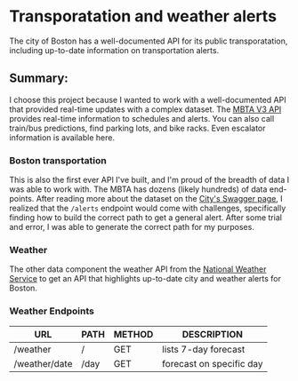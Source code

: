 # Transporatation and weather alerts
The city of Boston has a well-documented API for its public transporatation, including up-to-date information on transportation alerts. 

## Summary: 
I choose this project because I wanted to work with a well-documented API that provided real-time updates with a complex dataset. The [MBTA V3 API](https://www.mbta.com/developers/v3-api) provides real-time information to schedules and alerts. You can also call train/bus predictions, find parking lots, and bike racks. Even escalator information is available here. 

### Boston transportation
This is also the first ever API I've built, and I'm proud of the breadth of data I was able to work with. The MBTA has dozens (likely hundreds) of data end-points. After reading more about the dataset on the [City's Swagger page](https://api-v3.mbta.com/docs/swagger/index.html#/Alert/ApiWeb_AlertController_index), I realized that the `/alerts` endpoint would come with challenges, specifically finding how to build the correct path to get a general alert. After some trial and error, I was able to generate the correct path for my purposes. 


### Weather
The other data component the weather API from the [National Weather Service](https://www.weather.gov/documentation/services-web-api) to get an API that highlights up-to-date city and weather alerts for Boston. 

### Weather Endpoints
|  URL          | PATH | METHOD | DESCRIPTION              |
|---------------|------|--------|--------------------------|
| /weather      | /    | GET    | lists 7-day forecast     |
| /weather/date | /day | GET    | forecast on specific day |
